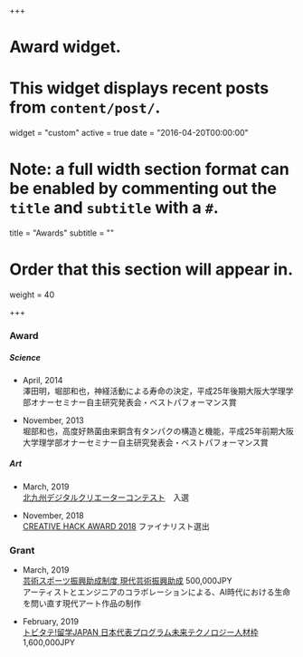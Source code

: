 +++
# Award widget.
# This widget displays recent posts from `content/post/`.
widget = "custom"
active = true
date = "2016-04-20T00:00:00"

# Note: a full width section format can be enabled by commenting out the `title` and `subtitle` with a `#`.
 title = "Awards"
 subtitle = ""

# Order that this section will appear in.
weight = 40

+++

### Award
##### Science
- April, 2014  
澤田明，堀部和也，神経活動による寿命の決定，平成25年後期大阪大学理学部オナーセミナー自主研究発表会・ベストパフォーマンス賞

- November, 2013  
堀部和也，高度好熱菌由来銅含有タンパクの構造と機能，平成25年前期大阪大学理学部オナーセミナー自主研究発表会・ベストパフォーマンス賞

##### Art
- March, 2019  
[北九州デジタルクリエーターコンテスト](http://kdcc.info/archive/2019.html)　入選

- November, 2018  
[CREATIVE HACK AWARD 2018](https://hack.wired.jp/ja/finalist/) ファイナリスト選出


### Grant
<!--- June, 2019  
[クラウドファンディング](https://academist-cf.com/projects/119?lang=ja) 605,831JPY  
脳のしわは神経活動の伝播に影響するか？ 非線形物理学で挑む
 
- May, 2019  
[クラウドファンディング](https://motion-gallery.net/projects/hokori_computing) 597,800JPY  
ポーランドのメディアアートビエンナーレWROで初めての海外展示をしたい！
 -->

- March, 2019  
[芸術スポーツ振興助成制度 現代芸術振興助成](https://istyle-found.org/art_support2019/)   500,000JPY  
アーティストとエンジニアのコラボレーションによる、AI時代における生命を問い直す現代アート作品の制作

- February, 2019  
[トビタテ!留学JAPAN 日本代表プログラム未来テクノロジー人材枠](https://www.tobitate.mext.go.jp/univ/program/tech/index.html) 1,600,000JPY
